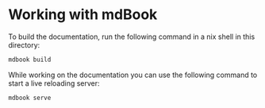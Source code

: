 <!--
SPDX-FileCopyrightText: 2025 Google LLC

SPDX-License-Identifier: Apache-2.0
-->

# Working with mdBook
To build the documentation, run the following command in a nix shell in this directory:

```bash
mdbook build
```

While working on the documentation you can use the following command to start a live reloading server:

```bash
mdbook serve
```
